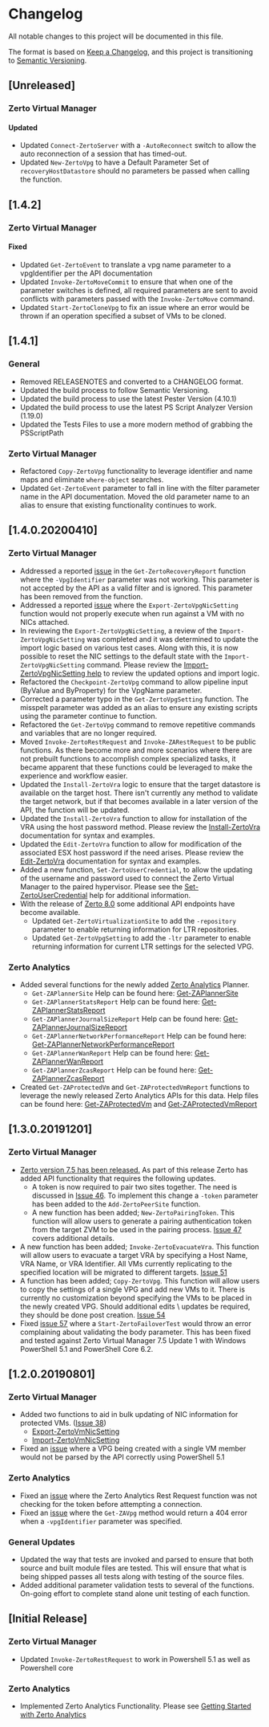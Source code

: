 # Changelog

All notable changes to this project will be documented in this file.

The format is based on [Keep a Changelog](https://keepachangelog.com/en/1.0.0/),
and this project is transitioning to [Semantic Versioning](https://semver.org/spec/v2.0.0.html).

## [Unreleased]

### Zerto Virtual Manager

#### Updated

* Updated `Connect-ZertoServer` with a `-AutoReconnect` switch to allow the auto reconnection of a session that has timed-out.
* Updated `New-ZertoVpg` to have a Default Parameter Set of `recoveryHostDatastore` should no parameters be passed when calling the function.

## [1.4.2]

### Zerto Virtual Manager

#### Fixed

* Updated `Get-ZertoEvent` to translate a vpg name parameter to a vpgIdentifier per the API documentation
* Updated `Invoke-ZertoMoveCommit` to ensure that when one of the parameter switches is defined, all required parameters are sent to avoid conflicts with parameters passed with the `Invoke-ZertoMove` command.
* Updated `Start-ZertoCloneVpg` to fix an issue where an error would be thrown if an operation specified a subset of VMs to be cloned.

## [1.4.1]

### General

* Removed RELEASENOTES and converted to a CHANGELOG format.
* Updated the build process to follow Semantic Versioning.
* Updated the build process to use the latest Pester Version (4.10.1)
* Updated the build process to use the latest PS Script Analyzer Version (1.19.0)
* Updated the Tests Files to use a more modern method of grabbing the PSScriptPath

### Zerto Virtual Manager

* Refactored `Copy-ZertoVpg` functionality to leverage identifier and name maps and eliminate `where-object` searches.
* Updated `Get-ZertoEvent` parameter to fall in line with the filter parameter name in the API documentation. Moved the old parameter name to an alias to ensure that existing functionality continues to work.

## [1.4.0.20200410]

### Zerto Virtual Manager

* Addressed a reported [issue](https://github.com/ZertoPublic/ZertoApiWrapper/issues/60) in the `Get-ZertoRecoveryReport` function where the `-VpgIdentifier` parameter was not working. This parameter is not accepted by the API as a valid filter and is ignored. This parameter has been removed from the function.
* Addressed a reported [issue](https://github.com/ZertoPublic/ZertoApiWrapper/issues/61) where the `Export-ZertoVpgNicSetting` function would not properly execute when run against a VM with no NICs attached.
* In reviewing the `Export-ZertoVpgNicSetting`, a review of the `Import-ZertoVpgNicSetting` was completed and it was determined to update the import logic based on various test cases. Along with this, it is now possible to reset the NIC settings to the default state with the `Import-ZertoVpgNicSetting` command. Please review the [Import-ZertoVpgNicSetting help](https://github.com/ZertoPublic/ZertoApiWrapper/blob/master/docs/Import-ZertoVmNicSetting.md) to review the updated options and import logic.
* Refactored the `Checkpoint-ZertoVpg` command to allow pipeline input (ByValue and ByProperty) for the VpgName parameter.
* Corrected a parameter typo in the `Get-ZertoVpgSetting` function. The misspelt parameter was added as an alias to ensure any existing scripts using the parameter continue to function.
* Refactored the `Get-ZertoVpg` command to remove repetitive commands and variables that are no longer required.
* Moved `Invoke-ZertoRestRequest` and `Invoke-ZARestRequest` to be public functions. As there become more and more scenarios where there are not prebuilt functions to accomplish complex specialized tasks, it became apparent that these functions could be leveraged to make the experience and workflow easier.
* Updated the `Install-ZertoVra` logic to ensure that the target datastore is available on the target host. There isn't currently any method to validate the target network, but if that becomes available in a later version of the API, the function will be updated.
* Updated the `Install-ZertoVra` function to allow for installation of the VRA using the host password method. Please review the [Install-ZertoVra](https://github.com/ZertoPublic/ZertoApiWrapper/blob/master/docs/Install-ZertoVra.md) documentation for syntax and examples.
* Updated the `Edit-ZertoVra` function to allow for modification of the associated ESX host password if the need arises. Please review the [Edit-ZertoVra](https://github.com/ZertoPublic/ZertoApiWrapper/blob/master/docs/Edit-ZertoVra.md) documentation for syntax and examples.
* Added a new function, `Set-ZertoUserCredential`, to allow the updating of the username and password used to connect the Zerto Virtual Manager to the paired hypervisor. Please see the [Set-ZertoUserCredential](https://github.com/ZertoPublic/ZertoApiWrapper/blob/master/docs/Set-ZertoUserCredential.md) help for additional information.
* With the release of [Zerto 8.0](https://www.zerto.com/zerto-8-0-general-availability/) some additional API endpoints have become available.
  * Updated `Get-ZertoVirtualizationSite` to add the `-repository` parameter to enable returning information for LTR repositories.
  * Updated `Get-ZertoVpgSetting` to add the `-ltr` parameter to enable returning information for current LTR settings for the selected VPG.

### Zerto Analytics

* Added several functions for the newly added [Zerto Analytics](https://analytics.zerto.com) Planner.
  * `Get-ZAPlannerSite` Help can be found here: [Get-ZAPlannerSite](https://github.com/ZertoPublic/ZertoApiWrapper/blob/master/docs/Get-ZAPlannerSite.md)
  * `Get-ZAPlannerStatsReport` Help can be found here: [Get-ZAPlannerStatsReport](https://github.com/ZertoPublic/ZertoApiWrapper/blob/master/docs/Get-ZAPlannerStatsReport.md)
  * `Get-ZAPlannerJournalSizeReport` Help can be found here: [Get-ZAPlannerJournalSizeReport](https://github.com/ZertoPublic/ZertoApiWrapper/blob/master/docs/Get-ZAPlannerJournalSizeReport.md)
  * `Get-ZAPlannerNetworkPerformanceReport` Help can be found here: [Get-ZAPlannerNetworkPerformanceReport](https://github.com/ZertoPublic/ZertoApiWrapper/blob/master/docs/Get-ZAPlannerNetworkPerformanceReport.md)
  * `Get-ZAPlannerWanReport` Help can be found here: [Get-ZAPlannerWanReport](https://github.com/ZertoPublic/ZertoApiWrapper/blob/master/docs/Get-ZAPlannerWanReport.md)
  * `Get-ZAPlannerZcasReport` Help can be found here: [Get-ZAPlannerZcasReport](https://github.com/ZertoPublic/ZertoApiWrapper/blob/master/docs/Get-ZAPlannerZcasReport.md)
* Created `Get-ZAProtectedVm` and `Get-ZAProtectedVmReport` functions to leverage the newly released Zerto Analytics APIs for this data. Help files can be found here: [Get-ZAProtectedVm](https://github.com/ZertoPublic/ZertoApiWrapper/blob/master/docs/Get-ZAProtectedVm.md) and [Get-ZAProtectedVmReport](https://github.com/ZertoPublic/ZertoApiWrapper/blob/master/docs/Get-ZAProtectedVmReport.md)

## [1.3.0.20191201]

### Zerto Virtual Manager

* [Zerto version 7.5 has been released.](https://s3.amazonaws.com/zertodownload_docs/Latest/Zerto%20Virtual%20Replication%20Release%20Notes.pdf) As part of this release Zerto has added API functionality that requires the following updates.
  * A token is now required to pair two sites together. The need is discussed in [Issue 46](https://github.com/ZertoPublic/ZertoApiWrapper/issues/46). To implement this change a `-token` parameter has been added to the `Add-ZertoPeerSite` function.
  * A new function has been added; `New-ZertoPairingToken`. This function will allow users to generate a pairing authentication token from the target ZVM to be used in the pairing process. [Issue 47](https://github.com/ZertoPublic/ZertoApiWrapper/issues/47) covers additional details.
* A new function has been added; `Invoke-ZertoEvacuateVra`. This function will allow users to evacuate a target VRA by specifying a Host Name, VRA Name, or VRA Identifier. All VMs currently replicating to the specified location will be migrated to different targets. [Issue 51](https://github.com/ZertoPublic/ZertoApiWrapper/issues/51)
* A function has been added; `Copy-ZertoVpg`. This function will allow users to copy the settings of a single VPG and add new VMs to it. There is currently no customization beyond specifying the VMs to be placed in the newly created VPG. Should additional edits \ updates be required, they should be done post creation. [Issue 54](https://github.com/ZertoPublic/ZertoApiWrapper/issues/54)
* Fixed [issue 57](https://github.com/ZertoPublic/ZertoApiWrapper/issues/57) where a `Start-ZertoFailoverTest` would throw an error complaining about validating the body parameter. This has been fixed and tested against Zerto Virtual Manager 7.5 Update 1 with Windows PowerShell 5.1 and PowerShell Core 6.2.

## [1.2.0.20190801]

### Zerto Virtual Manager

* Added two functions to aid in bulk updating of NIC information for protected VMs. ([Issue 38](https://github.com/ZertoPublic/ZertoApiWrapper/issues/38))
  * [Export-ZertoVmNicSetting](https://github.com/ZertoPublic/ZertoApiWrapper/blob/Master/docs/Export-ZertoVmNicSettings.md)
  * [Import-ZertoVmNicSetting](https://github.com/ZertoPublic/ZertoApiWrapper/blob/Master/docs/Import-ZertoVmNicSettings.md)
* Fixed an [issue](https://github.com/ZertoPublic/ZertoApiWrapper/issues/43) where a VPG being created with a single VM member would not be parsed by the API correctly using PowerShell 5.1

### Zerto Analytics

* Fixed an [issue](https://github.com/ZertoPublic/ZertoApiWrapper/issues/36) where the Zerto Analytics Rest Request function was not checking for the token before attempting a connection.
* Fixed an [issue](https://github.com/ZertoPublic/ZertoApiWrapper/issues/40) where the `Get-ZAVpg` method would return a 404 error when a `-vpgIdentifier` parameter was specified.

### General Updates

* Updated the way that tests are invoked and parsed to ensure that both source and built module files are tested. This will ensure that what is being shipped passes all tests along with testing of the source files.
* Added additional parameter validation tests to several of the functions. On-going effort to complete stand alone unit testing of each function.

## [Initial Release]

### Zerto Virtual Manager

* Updated `Invoke-ZertoRestRequest` to work in Powershell 5.1 as well as Powershell core

### Zerto Analytics

* Implemented Zerto Analytics Functionality. Please see [Getting Started with Zerto Analytics](https://github.com/ZertoPublic/ZertoApiWrapper/wiki/Getting-Started-with-Zerto-Analytics)
